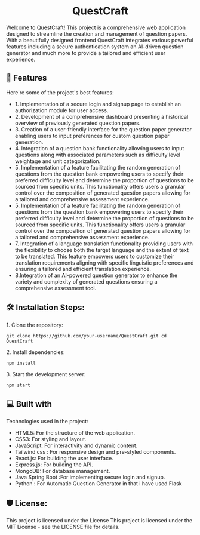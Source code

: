 <h1 align="center" id="title">QuestCraft</h1>

<p id="description">Welcome to QuestCraft! This project is a comprehensive web application designed to streamline the creation and management of question papers. With a beautifully designed frontend QuestCraft integrates various powerful features including a secure authentication system an AI-driven question generator and much more to provide a tailored and efficient user experience.</p>

  
  
<h2>🧐 Features</h2>

Here're some of the project's best features:

*   1\. Implementation of a secure login and signup page to establish an authorization module for user access.
*   2\. Development of a comprehensive dashboard presenting a historical overview of previously generated question papers.
*   3\. Creation of a user-friendly interface for the question paper generator enabling users to input preferences for custom question paper generation.
*   4\. Integration of a question bank functionality allowing users to input questions along with associated parameters such as difficulty level weightage and unit categorization.
*   5\. Implementation of a feature facilitating the random generation of questions from the question bank empowering users to specify their preferred difficulty level and determine the proportion of questions to be sourced from specific units. This functionality offers users a granular control over the composition of generated question papers allowing for a tailored and comprehensive assessment experience.
*   5\. Implementation of a feature facilitating the random generation of questions from the question bank empowering users to specify their preferred difficulty level and determine the proportion of questions to be sourced from specific units. This functionality offers users a granular control over the composition of generated question papers allowing for a tailored and comprehensive assessment experience.
*   7\. Integration of a language translation functionality providing users with the flexibility to choose both the target language and the extent of text to be translated. This feature empowers users to customize their translation requirements aligning with specific linguistic preferences and ensuring a tailored and efficient translation experience.
*   8.Integration of an AI-powered question generator to enhance the variety and complexity of generated questions ensuring a comprehensive assessment tool.

<h2>🛠️ Installation Steps:</h2>

<p>1. Clone the repository:</p>

```
git clone https://github.com/your-username/QuestCraft.git cd QuestCraft
```

<p>2. Install dependencies:</p>

```
npm install
```

<p>3. Start the development server:</p>

```
npm start
```

  
  
<h2>💻 Built with</h2>

Technologies used in the project:

*   HTML5: For the structure of the web application.
*   CSS3: For styling and layout.
*   JavaScript: For interactivity and dynamic content.
*   Tailwind css : For responsive design and pre-styled components.
*   React.js: For building the user interface.
*   Express.js: For building the API.
*   MongoDB: For database management.
*   Java Spring Boot :For implementing secure login and signup.
*   Python : For Automatic Question Generator in that i have used Flask

<h2>🛡️ License:</h2>

This project is licensed under the License This project is licensed under the MIT License - see the LICENSE file for details.
